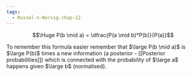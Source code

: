 ```yaml
---
tags:
  - Russel-n-Norvig-chap-12
---
```

$$\Huge P(b \mid a) = \dfrac{P(a \mid b)*P(b)}{P(a)}$$

To remember this formula easier remember that $\large P(b \mid a)$ is $\large P(b)$ times a new information (a posterior - [[Posterior probabilities]]) which is connected with the probability of $\large a$ happens given $\large b$ (normalised).
